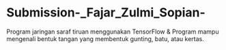# Submission-_Fajar_Zulmi_Sopian-
Program jaringan saraf tiruan menggunakan TensorFlow &amp; Program mampu mengenali bentuk tangan yang membentuk gunting, batu, atau kertas.
